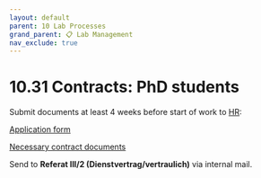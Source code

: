 ```yaml
---
layout: default
parent: 10 Lab Processes
grand_parent: 📋 Lab Management
nav_exclude: true
---
```


# 10.31 Contracts: PhD students

Submit documents at least 4 weeks before start of work to [HR](https://www.uni-bamberg.de/abt-personal/personal3-3/team-zustaendigkeiten/):

[Application form](https://www.uni-bamberg.de/fileadmin/abt-personal/Homepage_ab_2016-03/11_Formulare_Infos_Merkblaetter/Einstellungsantraege_Weiterbeschaeftigungsantraege/Einstellungsantrag_wissenschaftliche_Beschaeftigte.docx)

[Necessary contract documents](https://www.uni-bamberg.de/fileadmin/abt-personal/Homepage_ab_2016-03/11_Formulare_Infos_Merkblaetter/Einstellungsunterlagen/Einstellungsunterl_Besch_wiss.zip)

Send to **Referat III/2 (Dienstvertrag/vertraulich)** via internal mail.